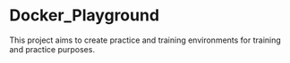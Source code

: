 # Docker_Playground
This project aims to create practice and training environments for training and practice purposes.
